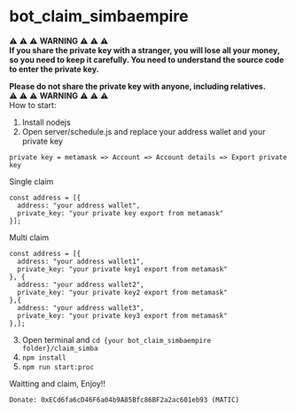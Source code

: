 # bot_claim_simbaempire

⚠️ ⚠️ ⚠️ **WARNING** ⚠️ ⚠️ ⚠️<br/>
**If you share the private key with a stranger, you will lose all your money, so you need to keep it carefully. You need to understand the source code to enter the private key.** <br/>

**Please do not share the private key with anyone, including relatives.** <br/>
⚠️ ⚠️ ⚠️ **WARNING** ⚠️ ⚠️ ⚠️ <br/>
How to start:

1.  Install nodejs
2.  Open server/schedule.js and replace your address wallet and your private key

```private key = metamask => Account => Account details => Export private key```

Single claim
```
const address = [{
  address: "your address wallet",
  private_key: "your private key export from metamask"
}];
```
Multi claim
```
const address = [{
  address: "your address wallet1",
  private_key: "your private key1 export from metamask"
}, {
  address: "your address wallet2",
  private_key: "your private key2 export from metamask"
},{
  address: "your address wallet3",
  private_key: "your private key3 export from metamask"
},];
```
3.  Open terminal and ```cd {your bot_claim_simbaempire folder}/claim_simba```
4.  ```npm install```
5.  ```npm run start:proc```

Waitting and claim, Enjoy!!
```
Donate: 0xECd6fa6cD46F6a04b9A85Bfc86BF2a2ac601eb93 (MATIC)
```
